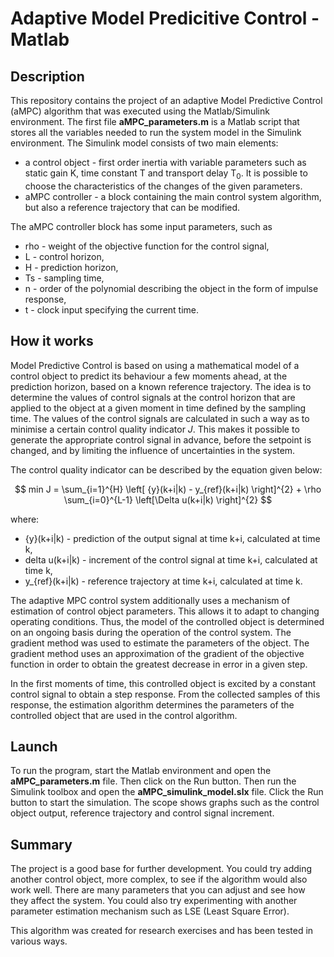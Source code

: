 # Adaptive Model Predicitive Control - Matlab

## Description

This repository contains the project of an adaptive Model Predictive Control (aMPC) algorithm that was executed using the Matlab/Simulink environment. The first file **aMPC_parameters.m** is a Matlab script that stores all the variables needed to run the system model in the Simulink environment. The Simulink model consists of two main elements:
  - a control object - first order inertia with variable parameters such as static gain K, time constant T and transport delay T<sub>0</sub>. It is possible to choose the characteristics of the changes of the given parameters. 
  - aMPC controller - a block containing the main control system algorithm, but also a reference trajectory that can be modified.

The aMPC controller block has some input parameters, such as
  - rho - weight of the objective function for the control signal,
  - L - control horizon,
  - H - prediction horizon,
  - Ts - sampling time,
  - n - order of the polynomial describing the object in the form of impulse response,
  - t - clock input specifying the current time.

## How it works

Model Predictive Control is based on using a mathematical model of a control object to predict its behaviour a few moments ahead, at the prediction horizon, based on a known reference trajectory. The idea is to determine the values of control signals at the control horizon that are applied to the object at a given moment in time defined by the sampling time. The values of the control signals are calculated in such a way as to minimise a certain control quality indicator *J*. This makes it possible to generate the appropriate control signal in advance, before the setpoint is changed, and by limiting the influence of uncertainties in the system.

The control quality indicator can be described by the equation given below:

$$ min J = \sum_{i=1}^{H} \left[ {y}(k+i|k) - y_{ref}(k+i|k) \right]^{2} + \rho \sum_{i=0}^{L-1} \left[\Delta u(k+i|k) \right]^{2} $$  

where:
- {y}(k+i|k) - prediction of the output signal at time k+i, calculated at time k,
- delta u(k+i|k) - increment of the control signal at time k+i, calculated at time k,
- y_{ref}(k+i|k) - reference trajectory at time k+i, calculated at time k.

The adaptive MPC control system additionally uses a mechanism of estimation of control object parameters. This allows it to adapt to changing operating conditions. Thus, the model of the controlled object is determined on an ongoing basis during the operation of the control system. The gradient method was used to estimate the parameters of the object. The gradient method uses an approximation of the gradient of the objective function in order to obtain the greatest decrease in error in a given step.

In the first moments of time, this controlled object is excited by a constant control signal to obtain a step response. From the collected samples of this response, the estimation algorithm determines the parameters of the controlled object that are used in the control algorithm.

## Launch

To run the program, start the Matlab environment and open the **aMPC_parameters.m** file. Then click on the Run button. Then run the Simulink toolbox and open the **aMPC_simulink_model.slx** file. Click the Run button to start the simulation. The scope shows graphs such as the control object output, reference trajectory and control signal increment. 

## Summary

The project is a good base for further development. You could try adding another control object, more complex, to see if the algorithm would also work well. There are many parameters that you can adjust and see how they affect the system. You could also try experimenting with another parameter estimation mechanism such as LSE (Least Square Error).

This algorithm was created for research exercises and has been tested in various ways.
